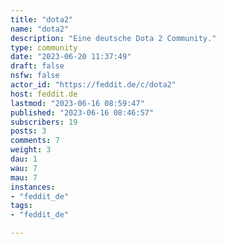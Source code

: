 ```yaml
---
title: "dota2" 
name: "dota2"
description: "Eine deutsche Dota 2 Community."
type: community
date: "2023-06-20 11:37:49"
draft: false
nsfw: false
actor_id: "https://feddit.de/c/dota2"
host: feddit.de
lastmod: "2023-06-16 08:59:47"
published: "2023-06-16 08:46:57"
subscribers: 19
posts: 3
comments: 7
weight: 3
dau: 1
wau: 7
mau: 7
instances:
- "feddit_de"
tags: 
- "feddit_de"

---
```


